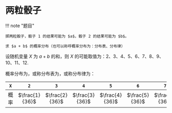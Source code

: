 # 两粒骰子

!!! note "题目"

    掷两粒骰子，骰子 1 的结果可能为 $a$，骰子 2 的结果可能为 $b$。
    
    求 $a + b$ 的概率分布（也可以称呼概率分布为：分布表、分布律）

设随机变量 $X$ 为 $a + b$ 的和，则 $X$ 的可能取值为：$2、3、4、5、6、7、8、9、10、11、12$.

概率分布为，或称分布表为，或称分布律为：

|`X`|`2`|`3`|`4`|`5`|`6`|`7`|`8`|`9`|`10`|`11`|`12`|
|:---:|:---:|:---:|:---:|:---:|:---:|:---:|:---:|:---:|:---:|:---:|:---:|
|概 率|$\frac{1}{36}$|$\frac{2}{36}$|$\frac{3}{36}$|$\frac{4}{36}$|$\frac{5}{36}$|$\frac{6}{36}$|$\frac{5}{36}$|$\frac{4}{36}$|$\frac{3}{36}$|$\frac{2}{36}$|$\frac{1}{36}$|